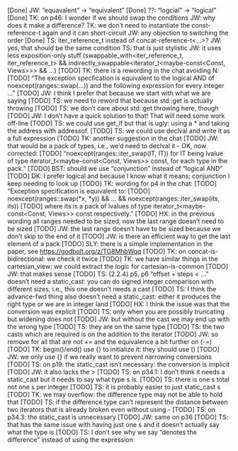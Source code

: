 [Done] JW: “equavalent” -> “equivalent”
[Done] ??: “logcial” -> “logical”
[Done] TK: on p46: I wonder if we should swap the conditions
       JW: why does it make a difference?
       TK: we don’t need to instantiate the const-reference-t again and it can short-circuit
       JW: any objection to switching the order
[Done] TS: iter_reference_t<iterator> instead of concat-reference-t<...>?
       JW: yes, that should be the same condition
       TS: that is just stylistic
       JW: it uses less exposition-only stuff
       (swappable_with<iter_reference_t<iterator>, iter_reference_t<iterator>> && indirectly_swappable<iterator_t<maybe-const<Const, Views>>> && …)
[TODO] TK: there is a rewording in the chat avoiding N:
[TODO] “The exception specfication is equivalent to the logical AND of noexcept(ranges::swap(...)) and the following expression for every integer …”
[TODO] JW: I think I prefer that because we start with what we are saying
[TODO] TS: we need to reword that because std::get is actually throwing
[TODO] TS: we don’t care about std::get throwing here, though
[TODO] JW: I don’t have a quick solution to that! That will need some work off-line
[TODO] TS: we could use get_if but that is ugly: using a * and taking the address with addressof.
[TODO] TS: we could use declval and write it as a full expression
[TODO] TK: another suggestion in the chat
[TODO] JW: that would be a pack of types, i.e., we’d need to declval it - OK, now corrected:
[TODO] “noexcept(ranges::iter_swap(IT, IT)) for IT being lvalue of type iterator_t<maybe-const<Const, Views>> const, for each type in the pack.”
[TODO] BST: should we use “conjunction” instead of “logical AND”
[TODO] DK: I prefer logical and because I know what it means; conjunction I keep needing to look up
[TODO] TK: wording for p4 in the chat:
[TODO] “Exception specification is equivalent to:
[TODO] noexcept(ranges::swap(*x, *y)) && ... && noexcept(ranges::iter_swap(its, its))
[TODO] where its is a pack of lvalues of type iterator_t<maybe-const<Const, Views>> const respectively.”
[TODO] HX: in the previous wording all ranges needed to be sized, now the last range doesn’t need to be sized
[TODO] JW: the last range doesn’t have to be sized because we don’t skip to the end of it
[TODO] JW: is there an efficient way to get the last element of a pack
[TODO] SLY: there is a simple implementation in the paper, see https://godbolt.org/z/TG8MhbWqq
[TODO] TK: on concat-is-bidirectional: we check it twice
[TODO] TK: we have similar things in the cartesian_view: we could extract the logic for cartesian-is-common
[TODO] JW: that makes sense
[TODO] TS: (2.2.4) p5, p6 “offset + steps < …” doesn’t need a static_cast: you can do signed integer comparison with different sizes, i.e., this one doesn’t needs a cast
[TODO] TS: I think the advance-fwd thing also doesn’t need a static_cast: either it produces the right type or we are in integer land
[TODO] HX: I think the issue was that the conversion was explicit
[TODO] TS: only when you are possibly truncating but widening does not
[TODO] JW: but without the cast we may end up with the wrong type
[TODO] TS: they are on the same type
[TODO] TS: the two casts which are required is on the addition to the iterator
[TODO] JW: so remove for all that are not += and the equivalence a bit further on (-=)
[TODO] TK: begin()/end() use {} to initialize it: they should use ()
[TODO] JW: we only use {} if we really want to prevent narrowing conversions
[TODO] TS: on p19: the static_cast isn’t necessary: the conversion is implicit
[TODO] JW: it also lacks the >
[TODO] TS: on p34.1: I don’t think it needs a static_cast but it needs to say what type s is.
[TODO] TS: there is one s total not one s per integer
[TODO] TS: it is probably easier to just static_cast s
[TODO] TK: we may overflow: the difference type may not be able to hold that
[TODO] TS: if the difference type can’t represent the distance between two iterators that is already broken even without using -
[TODO] TS: on p34.3: the static_cast is unnecessary
[TODO] JW: same on p36
[TODO] TS: that has the same issue with having just one s and it doesn’t actually say what the type is
[TODO] TS: I don’t see why we say “denotes the difference” instead of using the expression
